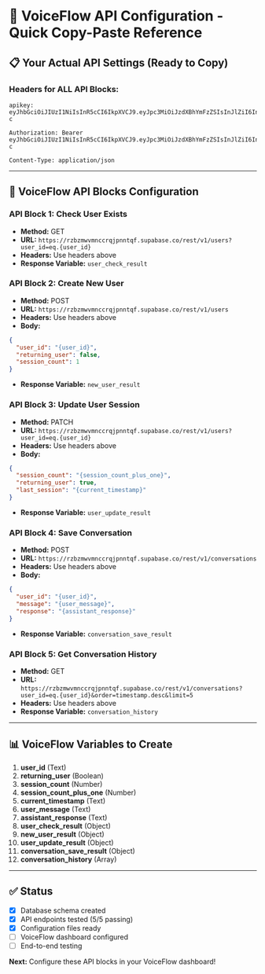 # 🚀 VoiceFlow API Configuration - Quick Copy-Paste Reference

## 📋 Your Actual API Settings (Ready to Copy)

### Headers for ALL API Blocks:
```
apikey: eyJhbGciOiJIUzI1NiIsInR5cCI6IkpXVCJ9.eyJpc3MiOiJzdXBhYmFzZSIsInJlZiI6InJ6Ynptd3ZtbmNjcnFqcG5udHFmIiwicm9sZSI6ImFub24iLCJpYXQiOjE3NTM5ODM1NjQsImV4cCI6MjA2OTU1OTU2NH0.I2W9ESPLABl_4cmlgTf8NVLhCEsvyhMAxa5qbxBzV-c

Authorization: Bearer eyJhbGciOiJIUzI1NiIsInR5cCI6IkpXVCJ9.eyJpc3MiOiJzdXBhYmFzZSIsInJlZiI6InJ6Ynptd3ZtbmNjcnFqcG5udHFmIiwicm9sZSI6ImFub24iLCJpYXQiOjE3NTM5ODM1NjQsImV4cCI6MjA2OTU1OTU2NH0.I2W9ESPLABl_4cmlgTf8NVLhCEsvyhMAxa5qbxBzV-c

Content-Type: application/json
```

---

## 🔧 VoiceFlow API Blocks Configuration

### API Block 1: Check User Exists
- **Method:** GET
- **URL:** `https://rzbzmwvmnccrqjpnntqf.supabase.co/rest/v1/users?user_id=eq.{user_id}`
- **Headers:** Use headers above
- **Response Variable:** `user_check_result`

### API Block 2: Create New User
- **Method:** POST
- **URL:** `https://rzbzmwvmnccrqjpnntqf.supabase.co/rest/v1/users`
- **Headers:** Use headers above
- **Body:**
```json
{
  "user_id": "{user_id}",
  "returning_user": false,
  "session_count": 1
}
```
- **Response Variable:** `new_user_result`

### API Block 3: Update User Session
- **Method:** PATCH
- **URL:** `https://rzbzmwvmnccrqjpnntqf.supabase.co/rest/v1/users?user_id=eq.{user_id}`
- **Headers:** Use headers above
- **Body:**
```json
{
  "session_count": "{session_count_plus_one}",
  "returning_user": true,
  "last_session": "{current_timestamp}"
}
```
- **Response Variable:** `user_update_result`

### API Block 4: Save Conversation
- **Method:** POST
- **URL:** `https://rzbzmwvmnccrqjpnntqf.supabase.co/rest/v1/conversations`
- **Headers:** Use headers above
- **Body:**
```json
{
  "user_id": "{user_id}",
  "message": "{user_message}",
  "response": "{assistant_response}"
}
```
- **Response Variable:** `conversation_save_result`

### API Block 5: Get Conversation History
- **Method:** GET
- **URL:** `https://rzbzmwvmnccrqjpnntqf.supabase.co/rest/v1/conversations?user_id=eq.{user_id}&order=timestamp.desc&limit=5`
- **Headers:** Use headers above
- **Response Variable:** `conversation_history`

---

## 📊 VoiceFlow Variables to Create

1. **user_id** (Text)
2. **returning_user** (Boolean)
3. **session_count** (Number)
4. **session_count_plus_one** (Number)
5. **current_timestamp** (Text)
6. **user_message** (Text)
7. **assistant_response** (Text)
8. **user_check_result** (Object)
9. **new_user_result** (Object)
10. **user_update_result** (Object)
11. **conversation_save_result** (Object)
12. **conversation_history** (Array)

---

## ✅ Status
- [x] Database schema created
- [x] API endpoints tested (5/5 passing)
- [x] Configuration files ready
- [ ] VoiceFlow dashboard configured
- [ ] End-to-end testing

**Next:** Configure these API blocks in your VoiceFlow dashboard!
